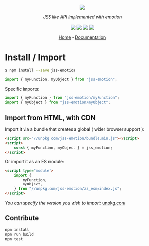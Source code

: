 <p align="center">
    <img src="https://user-images.githubusercontent.com/6702424/80216211-00ef5280-863e-11ea-81de-59f3a3d4b8e4.png">  
</p>
<p align="center">
    <i>JSS like API implemented with emotion</i>
    <br>
    <br>
    <img src="https://github.com/garronej/jss-emotion/workflows/ci/badge.svg?branch=develop">
    <img src="https://img.shields.io/bundlephobia/minzip/jss-emotion">
    <img src="https://img.shields.io/npm/dw/jss-emotion">
    <img src="https://img.shields.io/npm/l/jss-emotion">
</p>
<p align="center">
  <a href="https://github.com/garronej/jss-emotion">Home</a>
  -
  <a href="https://github.com/garronej/jss-emotion">Documentation</a>
</p>

# Install / Import

```bash
$ npm install --save jss-emotion
```

```typescript
import { myFunction, myObject } from "jss-emotion";
```

Specific imports:

```typescript
import { myFunction } from "jss-emotion/myFunction";
import { myObject } from "jss-emotion/myObject";
```

## Import from HTML, with CDN

Import it via a bundle that creates a global ( wider browser support ):

```html
<script src="//unpkg.com/jss-emotion/bundle.min.js"></script>
<script>
    const { myFunction, myObject } = jss_emotion;
</script>
```

Or import it as an ES module:

```html
<script type="module">
    import {
        myFunction,
        myObject,
    } from "//unpkg.com/jss-emotion/zz_esm/index.js";
</script>
```

_You can specify the version you wish to import:_ [unpkg.com](https://unpkg.com)

## Contribute

```bash
npm install
npm run build
npm test
```
